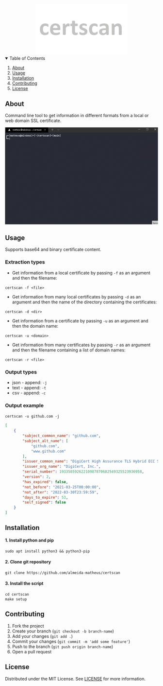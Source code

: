 <div align="center">
  <img src="./assets/certscan-logo.png" width="300px" alt="certscan logo">
</div>

<details open="open">
  <summary>Table of Contents</summary>
  <ol>
    <li><a href="#about">About</a></li>
    <li><a href="#usage">Usage</a></li>
    <li><a href="#installation">Installation</a></li>
    <li><a href="#contributing">Contributing</a></li>
    <li><a href="#license">License</a></li>
  </ol>
</details>

## About
Command line tool to get information in different formats from a local or web domain SSL certificate.

<img src="./assets/certscan.gif" alt="certscan">

## Usage

Supports base64 and binary certificate content.

### Extraction types

- Get information from a local certificate by passing `-f` as an argument and then the filename:

`certscan -f <file>`

- Get information from many local certificates by passing `-d` as an argument and then the name of the directory containing the certificates:

`certscan -d <dir>`

- Get information from a certificate by passing `-u` as an argument and then the domain name:

`certscan -u <domain>`

- Get information from many certificates by passing `-r` as an argument and then the filename containing a list of domain names:

`certscan -r <file>`

### Output types

- json - append:  `-j`
- text - append: `-t`
- csv - append: `-c`

### Output example
`certscan -u github.com -j`

```json
[
    {
        "subject_common_name": "github.com",
        "subject_alt_name": [
            "github.com",
            "www.github.com"
        ],
        "issuer_common_name": "DigiCert High Assurance TLS Hybrid ECC SHA256 2020 CA1",
        "issuer_org_name": "DigiCert, Inc.",
        "serial_number": 19335859262210987870682549325523936958,
        "version": 2,
        "has_expired": false,
        "not_before": "2021-03-25T00:00:00",
        "not_after": "2022-03-30T23:59:59",
        "days_to_expire": 53,
        "self_signed": false
    }
]
```

## Installation

#### 1. Install python and pip
```
sudo apt install python3 && python3-pip
```

#### 2. Clone git repository
```
git clone https://github.com/almeida-matheus/certscan
```

#### 3. Install the script
```
cd certscan
make setup
```

## Contributing
1. Fork the project
2. Create your branch (`git checkout -b branch-name`)
3. Add your changes (`git add .`)
4. Commit your changes (`git commit -m 'add some feature'`)
5. Push to the branch (`git push origin branch-name`)
6. Open a pull request

## License
Distributed under the MIT License. See [LICENSE](LICENSE) for more information.